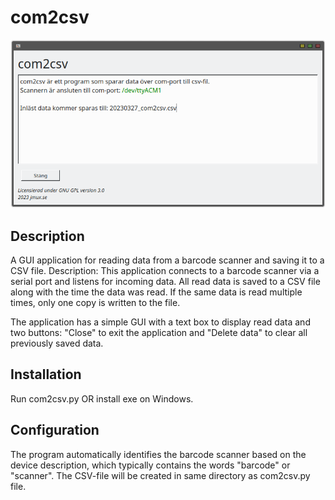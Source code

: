 # com2csv

![com2csv screenshot](Screenshot_20230327_183841.png)

## Description

A GUI application for reading data from a barcode scanner and saving it to a CSV file.
Description:
This application connects to a barcode scanner via a serial port and listens for incoming data. All read data is saved to a CSV file along with the time the data was read. If the same data is read multiple times, only one copy is written to the file.

The application has a simple GUI with a text box to display read data and two buttons: "Close" to exit the application and "Delete data" to clear all previously saved data.

## Installation
Run com2csv.py OR install exe on Windows.

## Configuration
The program automatically identifies the barcode scanner based on the device description, which typically contains the words "barcode" or "scanner".
The CSV-file will be created in same directory as com2csv.py file.
